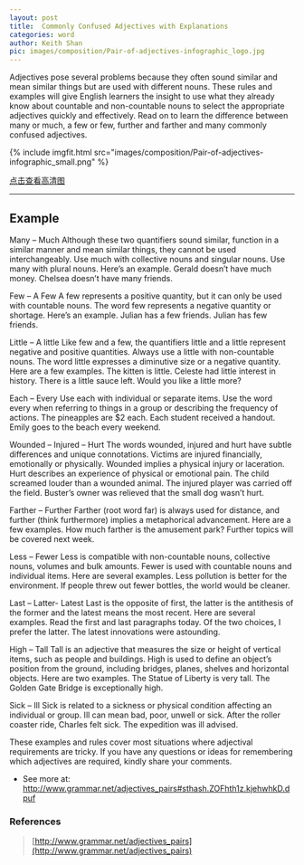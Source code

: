 ```yaml
---
layout: post
title:  Commonly Confused Adjectives with Explanations
categories: word
author: Keith Shan
pic: images/composition/Pair-of-adjectives-infographic_logo.jpg
---
```


Adjectives pose several problems because they often sound similar and mean similar things but are used with 
different nouns. These rules and examples will give English learners the insight to use what they already 
know about countable and non-countable nouns to select the appropriate adjectives quickly and effectively. 
Read on to learn the difference between many or much, a few or few, further and farther and many commonly 
confused adjectives. 

<!--more-->

{% include imgfit.html src="images/composition/Pair-of-adjectives-infographic_small.png" %}

[点击查看高清图]({{site.baseurl}}/images/composition/Pair-of-adjectives-infographic_big.png)

---

## Example

Many – Much
Although these two quantifiers sound similar, function in a similar manner and mean similar things, they cannot be used interchangeably. Use much with collective nouns and singular nouns. Use many with plural nouns. Here’s an example.
Gerald doesn’t have much money.
Chelsea doesn’t have many friends.

Few – A Few
A few represents a positive quantity, but it can only be used with countable nouns. The word few represents a negative quantity or shortage. Here’s an example.
Julian has a few friends.
Julian has few friends.

Little – A little
Like few and a few, the quantifiers little and a little represent negative and positive quantities. Always use a little with non-countable nouns. The word little expresses a diminutive size or a negative quantity. Here are a few examples.
The kitten is little.
Celeste had little interest in history.
There is a little sauce left.
Would you like a little more?

Each – Every
Use each with individual or separate items. Use the word every when referring to things in a group or describing the frequency of actions.
The pineapples are $2 each.
Each student received a handout.
Emily goes to the beach every weekend.

Wounded – Injured – Hurt
The words wounded, injured and hurt have subtle differences and unique connotations. Victims are injured financially, emotionally or physically. Wounded implies a physical injury or laceration. Hurt describes an experience of physical or emotional pain.
The child screamed louder than a wounded animal.
The injured player was carried off the field.
Buster’s owner was relieved that the small dog wasn’t hurt.

Farther – Further
Farther (root word far) is always used for distance, and further (think furthermore) implies a metaphorical advancement. Here are a few examples.
How much farther is the amusement park?
Further topics will be covered next week.

Less – Fewer
Less is compatible with non-countable nouns, collective nouns, volumes and bulk amounts. Fewer is used with countable nouns and individual items. Here are several examples.
Less pollution is better for the environment.
If people threw out fewer bottles, the world would be cleaner.

Last – Latter- Latest
Last is the opposite of first, the latter is the antithesis of the former and the latest means the most recent. Here are several examples.
Read the first and last paragraphs today.
Of the two choices, I prefer the latter.
The latest innovations were astounding.

High – Tall
Tall is an adjective that measures the size or height of vertical items, such as people and buildings. High is used to define an object’s position from the ground, including bridges, planes, shelves and horizontal objects. Here are two examples.
The Statue of Liberty is very tall.
The Golden Gate Bridge is exceptionally high.

Sick – Ill
Sick is related to a sickness or physical condition affecting an individual or group. Ill can mean bad, poor, unwell or sick.
After the roller coaster ride, Charles felt sick.
The expedition was ill advised.

These examples and rules cover most situations where adjectival requirements are tricky. If you have any questions or ideas for remembering which adjectives are required, kindly share your comments.

- See more at: http://www.grammar.net/adjectives_pairs#sthash.ZOFhth1z.kjehwhkD.dpuf


### References

> [http://www.grammar.net/adjectives_pairs](http://www.grammar.net/adjectives_pairs)


